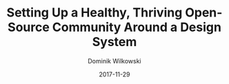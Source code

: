 ---
date: 2017-11-29
title: Setting Up a Healthy, Thriving Open-Source Community Around a Design System
author: Dominik Wilkowski
link: https://medium.com/@wilkowskidom/setting-up-a-healthy-thriving-open-source-community-around-a-design-system-d96e86fb6da4
description: The success of a design system built for collaboration and in the open source space asks people to donate their time and effort to the project. We must ensure that effort and time is not wasted because of lacking communication.
tags:
- contribution
- process

# ================================
# ARTICLE TAGS AVAILABLE
# ================================
# - animation
# - code
# - contribution
# - design-tokens
# - figma
# - leadership
# - patterns
# - process
# - sketch
# ================================
---